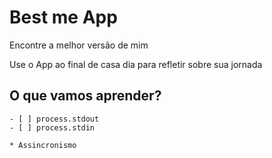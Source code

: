 # Best me App 

Encontre a melhor versão de mim 

Use o App ao final de casa dia para refletir sobre sua jornada 

## O que vamos aprender?
    - [ ] process.stdout 
    - [ ] process.stdin

    * Assincronismo 
